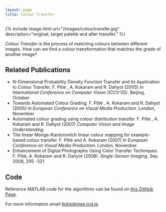 ```yaml
---
layout: page
title: Colour Transfer
---
```


{% include image.html url="/images/colourtransfer.jpg" description="original, target palette and after transfer." %}

<p class="message">
<em>Colour Transfer</em> is the process of matching colours between different images. How can we find a colour transformation that matches the grade of another image?
</p>


## Related Publications

* N-Dimensional Probability Density Function Transfer and its
Application to Colour Transfer. F. Pitie , A. Kokaram and R. Dahyot
(2005) *In International Conference on Computer Vision (ICCV'05)*. Beijing,
October.
* Towards Automated Colour Grading. F. Pitié , A. Kokaram and
R. Dahyot (2005) *In European Conference on Visual Media
Production*. London, November.
* Automated colour grading using colour distribution transfer.
F. Pitie , A. Kokaram and R. Dahyot (2007) *Computer Vision and Image
Understanding*.
* The linear Monge-Kantorovitch linear colour mapping for
example-based colour transfer. F. Pitié and A. Kokaram (2007) *In European Conference on Visual Media Production*. London, November.
* Enhancement of Digital Photographs Using Color Transfer Techniques.
F. Pitié, A. Kokaram and R. Dahyot (2008). *Single-Sensor Imaging*. Sep 2008,
295 -321


## Code
Reference MATLAB code for the algorithms can be found on [this GitHub Page](https://github.com/frcs/colour-transfer).

For more information email <fpitie@mee.tcd.ie>.

